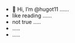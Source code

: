 - 👋 Hi, I’m @hugot11 ......
- like reading ......
- not true .....
- .....
- .....
<!---
hugot11/hugot11 is a ✨ special ✨ repository because its `README.md` (this file) appears on your GitHub profile.
You can click the Preview link to take a look at your changes.
--->
